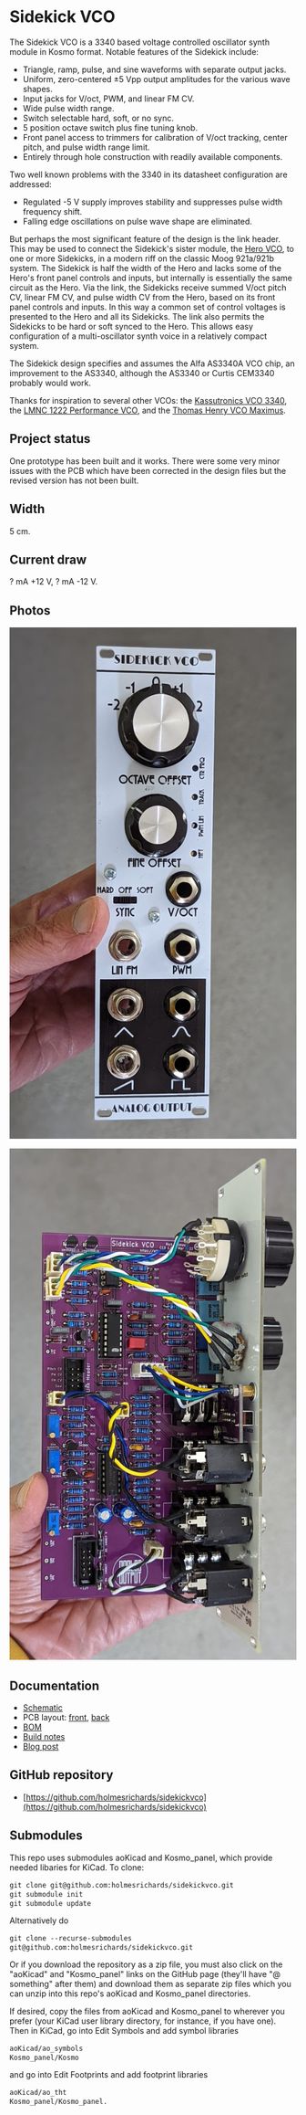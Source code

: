 # Sidekick VCO

The Sidekick VCO is a 3340 based voltage controlled oscillator synth module in Kosmo format. Notable features of the Sidekick include:

* Triangle, ramp, pulse, and sine waveforms with separate output jacks.
* Uniform, zero-centered ±5 Vpp output amplitudes for the various wave shapes.
* Input jacks for V/oct, PWM, and linear FM CV.
* Wide pulse width range.
* Switch selectable hard, soft, or no sync.
* 5 position octave switch plus fine tuning knob.
* Front panel access to trimmers for calibration of V/oct tracking, center pitch, and pulse width range limit.
* Entirely through hole construction with readily available components.

Two well known problems with the 3340 in its datasheet configuration are addressed:

* Regulated -5 V supply improves stability and suppresses pulse width frequency shift.
* Falling edge oscillations on pulse wave shape are eliminated.

But perhaps the most significant feature of the design is the link header. This may be used to connect the Sidekick's sister module, the [Hero VCO](https://github.com/holmesrichards/herovco), to one or more Sidekicks, in a modern riff on the classic Moog 921a/921b system. The Sidekick is half the width of the Hero and lacks some of the Hero's front panel controls and inputs, but internally is essentially the same circuit as the Hero. Via the link, the Sidekicks receive summed V/oct pitch CV, linear FM CV, and pulse width CV from the Hero, based on its front panel controls and inputs. In this way a common set of control voltages is presented to the Hero and all its Sidekicks. The link also permits the Sidekicks to be hard or soft synced to the Hero. This allows easy configuration of a multi-oscillator synth voice in a relatively compact system.

The Sidekick design specifies and assumes the Alfa AS3340A VCO chip, an improvement to the AS3340, although the AS3340 or Curtis CEM3340 probably would work.

Thanks for inspiration to several other VCOs: the [Kassutronics VCO 3340](https://kassu2000.blogspot.com/2018/06/vco-3340.html), the [LMNC 1222 Performance VCO](https://www.lookmumnocomputer.com/1222-performance-vco), and the [Thomas Henry VCO Maximus](https://www.birthofasynth.com/Thomas_Henry/Pages/VCO_Maximus-Detail.html).

## Project status

One prototype has been built and it works. There were some very minor issues with the PCB which have been corrected in the design files but the revised version has not been built.

## Width

5 cm.

## Current draw
? mA +12 V, ? mA -12 V.


## Photos

![](Images/sidekickvco.jpg)

![](Images/sidekickvco_pcb.jpg)

## Documentation

* [Schematic](Docs/sidekickvco.pdf)
* PCB layout: [front](Docs/sidekickvco_layout_front.pdf), [back](Docs/sidekickvco_layout_back.pdf)
* [BOM](Docs/sidekickvco_bom.md)
* [Build notes](Docs/build.md)
* [Blog post](https://analogoutputblog.wordpress.com/2022/06/20/hero-and-sidekick/)

## GitHub repository

* [https://github.com/holmesrichards/sidekickvco](https://github.com/holmesrichards/sidekickvco)

## Submodules

This repo uses submodules aoKicad and Kosmo_panel, which provide needed libaries for KiCad. To clone:

```
git clone git@github.com:holmesrichards/sidekickvco.git
git submodule init
git submodule update
```


Alternatively do

```
git clone --recurse-submodules git@github.com:holmesrichards/sidekickvco.git
```

Or if you download the repository as a zip file, you must also click on the "aoKicad" and "Kosmo\_panel" links on the GitHub page (they'll have "@ something" after them) and download them as separate zip files which you can unzip into this repo's aoKicad and Kosmo\_panel directories.

If desired, copy the files from aoKicad and Kosmo\_panel to wherever you prefer (your KiCad user library directory, for instance, if you have one). Then in KiCad, go into Edit Symbols and add symbol libraries 

```
aoKicad/ao_symbols
Kosmo_panel/Kosmo
```
and go into Edit Footprints and add footprint libraries 
```
aoKicad/ao_tht
Kosmo_panel/Kosmo_panel.
```
